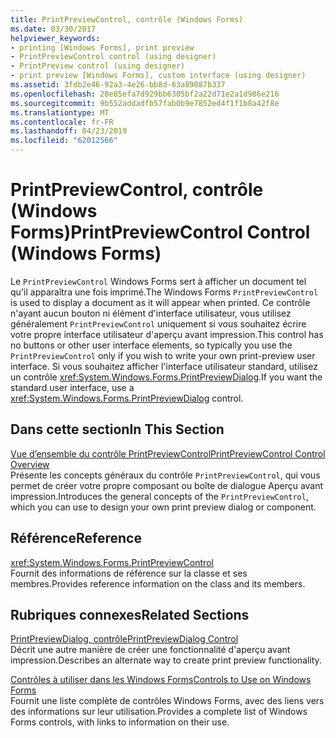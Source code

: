 ```yaml
---
title: PrintPreviewControl, contrôle (Windows Forms)
ms.date: 03/30/2017
helpviewer_keywords:
- printing [Windows Forms], print preview
- PrintPreviewControl control (using designer)
- PrintPreview control (using designer)
- print preview [Windows Forms], custom interface (using designer)
ms.assetid: 3fdb2e46-92a3-4e26-bb8d-63a89087b337
ms.openlocfilehash: 28e85efa7d929bb6305bf2a22d71e2a1d986e216
ms.sourcegitcommit: 9b552addadfb57fab0b9e7852ed4f1f1b8a42f8e
ms.translationtype: MT
ms.contentlocale: fr-FR
ms.lasthandoff: 04/23/2019
ms.locfileid: "62012566"
---
```

# <a name="printpreviewcontrol-control-windows-forms"></a><span data-ttu-id="677ef-102">PrintPreviewControl, contrôle (Windows Forms)</span><span class="sxs-lookup"><span data-stu-id="677ef-102">PrintPreviewControl Control (Windows Forms)</span></span>
<span data-ttu-id="677ef-103">Le `PrintPreviewControl` Windows Forms sert à afficher un document tel qu'il apparaîtra une fois imprimé.</span><span class="sxs-lookup"><span data-stu-id="677ef-103">The Windows Forms `PrintPreviewControl` is used to display a document as it will appear when printed.</span></span> <span data-ttu-id="677ef-104">Ce contrôle n'ayant aucun bouton ni élément d'interface utilisateur, vous utilisez généralement `PrintPreviewControl` uniquement si vous souhaitez écrire votre propre interface utilisateur d'aperçu avant impression.</span><span class="sxs-lookup"><span data-stu-id="677ef-104">This control has no buttons or other user interface elements, so typically you use the `PrintPreviewControl` only if you wish to write your own print-preview user interface.</span></span> <span data-ttu-id="677ef-105">Si vous souhaitez afficher l'interface utilisateur standard, utilisez un contrôle <xref:System.Windows.Forms.PrintPreviewDialog>.</span><span class="sxs-lookup"><span data-stu-id="677ef-105">If you want the standard user interface, use a <xref:System.Windows.Forms.PrintPreviewDialog> control.</span></span>  
  
## <a name="in-this-section"></a><span data-ttu-id="677ef-106">Dans cette section</span><span class="sxs-lookup"><span data-stu-id="677ef-106">In This Section</span></span>  
 [<span data-ttu-id="677ef-107">Vue d’ensemble du contrôle PrintPreviewControl</span><span class="sxs-lookup"><span data-stu-id="677ef-107">PrintPreviewControl Control Overview</span></span>](printpreviewcontrol-control-overview-windows-forms.md)  
 <span data-ttu-id="677ef-108">Présente les concepts généraux du contrôle `PrintPreviewControl`, qui vous permet de créer votre propre composant ou boîte de dialogue Aperçu avant impression.</span><span class="sxs-lookup"><span data-stu-id="677ef-108">Introduces the general concepts of the `PrintPreviewControl`, which you can use to design your own print preview dialog or component.</span></span>  
  
## <a name="reference"></a><span data-ttu-id="677ef-109">Référence</span><span class="sxs-lookup"><span data-stu-id="677ef-109">Reference</span></span>  
 <xref:System.Windows.Forms.PrintPreviewControl>  
 <span data-ttu-id="677ef-110">Fournit des informations de référence sur la classe et ses membres.</span><span class="sxs-lookup"><span data-stu-id="677ef-110">Provides reference information on the class and its members.</span></span>  
  
## <a name="related-sections"></a><span data-ttu-id="677ef-111">Rubriques connexes</span><span class="sxs-lookup"><span data-stu-id="677ef-111">Related Sections</span></span>  
 [<span data-ttu-id="677ef-112">PrintPreviewDialog, contrôle</span><span class="sxs-lookup"><span data-stu-id="677ef-112">PrintPreviewDialog Control</span></span>](printpreviewdialog-control-windows-forms.md)  
 <span data-ttu-id="677ef-113">Décrit une autre manière de créer une fonctionnalité d'aperçu avant impression.</span><span class="sxs-lookup"><span data-stu-id="677ef-113">Describes an alternate way to create print preview functionality.</span></span>  
  
 [<span data-ttu-id="677ef-114">Contrôles à utiliser dans les Windows Forms</span><span class="sxs-lookup"><span data-stu-id="677ef-114">Controls to Use on Windows Forms</span></span>](controls-to-use-on-windows-forms.md)  
 <span data-ttu-id="677ef-115">Fournit une liste complète de contrôles Windows Forms, avec des liens vers des informations sur leur utilisation.</span><span class="sxs-lookup"><span data-stu-id="677ef-115">Provides a complete list of Windows Forms controls, with links to information on their use.</span></span>
